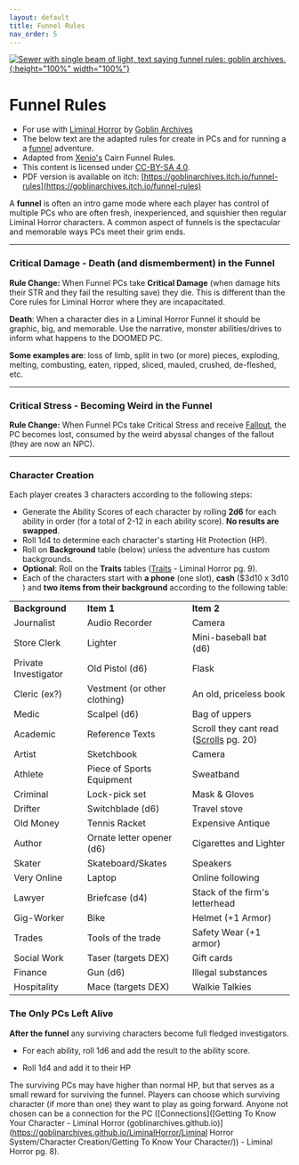 ```yaml
---
layout: default
title: Funnel Rules
nav_order: 5
---
```

[![Sewer with single beam of light, text saying funnel rules: goblin archives.](/LiminalHorror/img/Funnel.png "Click to embiggen"){:height="100%" width="100%"}](/LiminalHorror/img/Funnel.png)

# Funnel Rules

- For use with [Liminal Horror](https://goblinarchives.github.io/LiminalHorror/) by [Goblin Archives](https://twitter.com/goblin_archives)
- The below text are the adapted rules for create in PCs and for running a a [funnel](https://rpg.stackexchange.com/questions/51227/what-is-a-funnel) adventure.
- Adapted from [Xenio's](https://xenioinabottle.blogspot.com/) Cairn Funnel Rules.
- This content is licensed under [CC-BY-SA 4.0](https://creativecommons.org/licenses/by-sa/4.0/).
- PDF version is available on itch: [https://goblinarchives.itch.io/funnel-rules](https://goblinarchives.itch.io/funnel-rules)

A **funnel** is often an intro game mode where each player has control of multiple PCs who are often fresh, inexperienced, and squishier then regular Liminal Horror characters. A common aspect of funnels is the spectacular and memorable ways PCs meet their grim ends.

------

### Critical Damage - Death (and dismemberment) in the Funnel

**Rule Change:** When Funnel PCs take **Critical Damage** (when damage hits their STR and they fail the resulting save) they die. This is different than the Core rules for Liminal Horror where they are incapacitated.

**Death**: When a character dies in a Liminal Horror Funnel it should be graphic, big, and memorable. Use the narrative, monster abilities/drives to inform what happens to the DOOMED PC.

**Some examples are**: loss of limb, split in two (or more) pieces, exploding, melting, combusting, eaten, ripped, sliced, mauled, crushed, de-fleshed, etc.

------

### Critical Stress - Becoming Weird in the Funnel

**Rule Change:** When Funnel PCs take Critical Stress and receive [Fallout](https://goblinarchives.github.io/LiminalHorror/Liminal%20Horror%20System/Stress%20and%20Fallout/), the PC becomes lost, consumed by the weird abyssal changes of the fallout (they are now an NPC).

------

### Character Creation

Each player creates 3 characters according to the following steps:

- Generate the Ability Scores of each character by rolling **2d6** for each ability in order (for a total of 2-12 in each ability score). **No results are swapped**.
- Roll 1d4 to determine each character's starting Hit Protection (HP).
- Roll on **Background** table (below) unless the adventure has custom backgrounds.
- **Optional**: Roll on the **Traits** tables ([Traits](https://goblinarchives.github.io/LiminalHorror/Liminal%20Horror%20System/Character%20Creation/Character%20Traits/) - Liminal Horror pg. 9).
- Each of the characters start with **a phone** (one slot), **cash** ($3d10 x 3d10 ) and **two items from their background** according to the following table:

||||
| ------------ | --------------------- | --------------------------- |
| **Background** | **Item 1**          | **Item 2**                  |
| Journalist | Audio Recorder | Camera                  |
| Store Clerk | Lighter                      | Mini-baseball bat (d6) |
| Private Investigator | Old Pistol (d6)              | Flask              |
| Cleric (ex?) | Vestment (or other clothing) | An old, priceless book |
| Medic | Scalpel (d6)      | Bag of uppers |
| Academic | Reference Texts | Scroll they cant read ([Scrolls](https://goblinarchives.github.io/LiminalHorror/Liminal%20Horror%20System/Magic/) pg. 20) |
| Artist | Sketchbook                   | Camera  |
| Athlete | Piece of Sports Equipment    | Sweatband    |
| Criminal | Lock-pick set | Mask & Gloves        |
| Drifter | Switchblade (d6)             | Travel stove                                                 |
| Old Money | Tennis Racket                | Expensive Antique                                            |
| Author | Ornate letter opener (d6)    | Cigarettes and Lighter                                       |
| Skater | Skateboard/Skates            | Speakers                                                     |
| Very Online | Laptop                       | Online following                                             |
| Lawyer  | Briefcase (d4) | Stack of the firm's letterhead |
| Gig-Worker | Bike                         | Helmet (+1 Armor) |
| Trades | Tools of the trade           | Safety Wear (+1 armor)                                       |
| Social Work | Taser (targets DEX)          | Gift cards                                                   |
| Finance | Gun (d6)                     | Illegal substances  |
| Hospitality | Mace (targets DEX)           | Walkie Talkies          |

### The Only PCs Left Alive

**After the funnel** any surviving characters become full fledged investigators.

-   For each ability, roll 1d6 and add the result to the ability score.

-   Roll 1d4 and add it to their HP

The surviving PCs may have higher than normal HP, but that serves as a small reward for surviving the funnel. Players can choose which surviving character (if more than one) they want to play as going forward. Anyone not chosen can be a connection for the PC ([Connections]([Getting To Know Your Character - Liminal Horror (goblinarchives.github.io)](https://goblinarchives.github.io/LiminalHorror/Liminal Horror System/Character Creation/Getting To Know Your Character/)) - Liminal Horror pg. 8).
